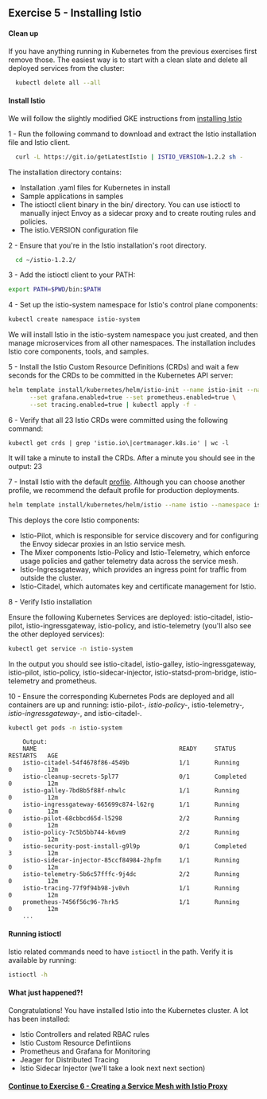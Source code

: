 ## Exercise 5 - Installing Istio

#### Clean up

If you have anything running in Kubernetes from the previous exercises first remove those. The easiest way is to start with a clean slate and delete all deployed services from the cluster:

```sh
  kubectl delete all --all
```

#### Install Istio

We will follow the slightly modified GKE instructions from [installing Istio](https://cloud.google.com/istio/docs/how-to/installing-oss#install_istio)

1 - Run the following command to download and extract the Istio installation file and Istio client.

```sh
  curl -L https://git.io/getLatestIstio | ISTIO_VERSION=1.2.2 sh -
```

The installation directory contains:

* Installation .yaml files for Kubernetes in install
* Sample applications in samples
* The istioctl client binary in the bin/ directory. You can use istioctl to manually inject Envoy as a sidecar proxy and to create routing rules and policies.
* The istio.VERSION configuration file

2 - Ensure that you're in the Istio installation's root directory.

```sh
  cd ~/istio-1.2.2/
```

3 - Add the istioctl client to your PATH:

```sh
export PATH=$PWD/bin:$PATH
```

4 - Set up the istio-system namespace for Istio's control plane components:

```sh
kubectl create namespace istio-system
```

We will install Istio in the istio-system namespace you just created, and then manage microservices from all other namespaces. The installation includes Istio core components, tools, and samples.

5 - Install the Istio Custom Resource Definitions (CRDs) and wait a few seconds for the CRDs to be committed in the Kubernetes API server:

```sh
helm template install/kubernetes/helm/istio-init --name istio-init --namespace istio-system \
      --set grafana.enabled=true --set prometheus.enabled=true \
      --set tracing.enabled=true | kubectl apply -f -
```

6 - Verify that all 23 Istio CRDs were committed using the following command:

```
kubectl get crds | grep 'istio.io\|certmanager.k8s.io' | wc -l
```

It will take a minute to install the CRDs. After a minute you should see in the output:
23

7 - Install Istio with the default [profile](https://istio.io/docs/setup/kubernetes/additional-setup/config-profiles/). Although you can choose another profile, we recommend the default profile for production deployments.

```sh
helm template install/kubernetes/helm/istio --name istio --namespace istio-system | kubectl apply -f -
```

This deploys the core Istio components:

* Istio-Pilot, which is responsible for service discovery and for configuring the Envoy sidecar proxies in an Istio service mesh.
* The Mixer components Istio-Policy and Istio-Telemetry, which enforce usage policies and gather telemetry data across the service mesh.
* Istio-Ingressgateway, which provides an ingress point for traffic from outside the cluster.
* Istio-Citadel, which automates key and certificate management for Istio.

8 - Verify Istio installation

Ensure the following Kubernetes Services are deployed: istio-citadel, istio-pilot, istio-ingressgateway, istio-policy, and istio-telemetry (you'll also see the other deployed services):

```sh
kubectl get service -n istio-system
```

In the output you should see istio-citadel, istio-galley, istio-ingressgateway, istio-pilot, istio-policy, istio-sidecar-injector, istio-statsd-prom-bridge, istio-telemetry and prometheus.

10 - Ensure the corresponding Kubernetes Pods are deployed and all containers are up and running: istio-pilot-*, istio-policy-*, istio-telemetry-*, istio-ingressgateway-*, and istio-citadel-*.*

```sh
kubectl get pods -n istio-system
```

```
    Output:
    NAME                                        READY     STATUS      RESTARTS   AGE
    istio-citadel-54f4678f86-4549b              1/1       Running     0          12m
    istio-cleanup-secrets-5pl77                 0/1       Completed   0          12m
    istio-galley-7bd8b5f88f-nhwlc               1/1       Running     0          12m
    istio-ingressgateway-665699c874-l62rg       1/1       Running     0          12m
    istio-pilot-68cbbcd65d-l5298                2/2       Running     0          12m
    istio-policy-7c5b5bb744-k6vm9               2/2       Running     0          12m
    istio-security-post-install-g9l9p           0/1       Completed   3          12m
    istio-sidecar-injector-85ccf84984-2hpfm     1/1       Running     0          12m
    istio-telemetry-5b6c57fffc-9j4dc            2/2       Running     0          12m
    istio-tracing-77f9f94b98-jv8vh              1/1       Running     0          12m
    prometheus-7456f56c96-7hrk5                 1/1       Running     0          12m
    ...
```


#### Running istioctl

Istio related commands need to have `istioctl` in the path. Verify it is available by running:

```sh
istioctl -h
```

#### What just happened?!

Congratulations! You have installed Istio into the Kubernetes cluster. A lot has been installed:
* Istio Controllers and related RBAC rules
* Istio Custom Resource Defintiions
* Prometheus and Grafana for Monitoring
* Jeager for Distributed Tracing
* Istio Sidecar Injector (we'll take a look next next section)

#### [Continue to Exercise 6 - Creating a Service Mesh with Istio Proxy](../exercise-6/README.md)
